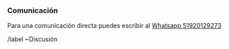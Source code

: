 ### Comunicación

Para una comunicación directa puedes escribir al [Whatsapp 51920129273](https://wa.me/51920129273)


<!-- no editar  -->
/label ~Discusión